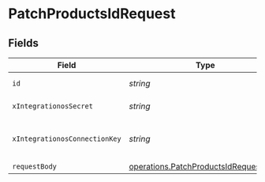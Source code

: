 # PatchProductsIdRequest


## Fields

| Field                                                                                          | Type                                                                                           | Required                                                                                       | Description                                                                                    |
| ---------------------------------------------------------------------------------------------- | ---------------------------------------------------------------------------------------------- | ---------------------------------------------------------------------------------------------- | ---------------------------------------------------------------------------------------------- |
| `id`                                                                                           | *string*                                                                                       | :heavy_check_mark:                                                                             | The id of the model                                                                            |
| `xIntegrationosSecret`                                                                         | *string*                                                                                       | :heavy_check_mark:                                                                             | IntegrationOS API key                                                                          |
| `xIntegrationosConnectionKey`                                                                  | *string*                                                                                       | :heavy_check_mark:                                                                             | The unique identifier of a Connected Account                                                   |
| `requestBody`                                                                                  | [operations.PatchProductsIdRequestBody](../../models/operations/patchproductsidrequestbody.md) | :heavy_minus_sign:                                                                             | N/A                                                                                            |